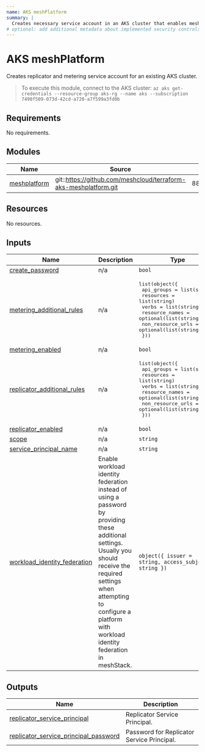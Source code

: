 ```yaml
---
name: AKS meshPlatform
summary: |
  Creates necessary service account in an AKS cluster that enables meshStack to manage it.
# optional: add additional metadata about implemented security controls
---
```


# AKS meshPlatform

Creates replicator and metering service account for an existing AKS cluster.

> To execute this module, connect to the AKS cluster: `az aks get-credentials --resource-group aks-rg --name aks --subscription 7490f509-073d-42cd-a720-a7f599a3fd0b`

<!-- BEGIN_TF_DOCS -->
## Requirements

No requirements.

## Modules

| Name | Source | Version |
|------|--------|---------|
| <a name="module_meshplatform"></a> [meshplatform](#module\_meshplatform) | git::https://github.com/meshcloud/terraform-aks-meshplatform.git | 88fc6ed79457cd7c52c730df50abba451df5e2ac |

## Resources

No resources.

## Inputs

| Name | Description | Type | Default | Required |
|------|-------------|------|---------|:--------:|
| <a name="input_create_password"></a> [create\_password](#input\_create\_password) | n/a | `bool` | `true` | no |
| <a name="input_metering_additional_rules"></a> [metering\_additional\_rules](#input\_metering\_additional\_rules) | n/a | <pre>list(object({<br>    api_groups        = list(string)<br>    resources         = list(string)<br>    verbs             = list(string)<br>    resource_names    = optional(list(string))<br>    non_resource_urls = optional(list(string))<br>  }))</pre> | `[]` | no |
| <a name="input_metering_enabled"></a> [metering\_enabled](#input\_metering\_enabled) | n/a | `bool` | `true` | no |
| <a name="input_replicator_additional_rules"></a> [replicator\_additional\_rules](#input\_replicator\_additional\_rules) | n/a | <pre>list(object({<br>    api_groups        = list(string)<br>    resources         = list(string)<br>    verbs             = list(string)<br>    resource_names    = optional(list(string))<br>    non_resource_urls = optional(list(string))<br>  }))</pre> | `[]` | no |
| <a name="input_replicator_enabled"></a> [replicator\_enabled](#input\_replicator\_enabled) | n/a | `bool` | `true` | no |
| <a name="input_scope"></a> [scope](#input\_scope) | n/a | `string` | n/a | yes |
| <a name="input_service_principal_name"></a> [service\_principal\_name](#input\_service\_principal\_name) | n/a | `string` | n/a | yes |
| <a name="input_workload_identity_federation"></a> [workload\_identity\_federation](#input\_workload\_identity\_federation) | Enable workload identity federation instead of using a password by providing these additional settings. Usually you should receive the required settings when attempting to configure a platform with workload identity federation in meshStack. | `object({ issuer = string, access_subject = string })` | `null` | no |

## Outputs

| Name | Description |
|------|-------------|
| <a name="output_replicator_service_principal"></a> [replicator\_service\_principal](#output\_replicator\_service\_principal) | Replicator Service Principal. |
| <a name="output_replicator_service_principal_password"></a> [replicator\_service\_principal\_password](#output\_replicator\_service\_principal\_password) | Password for Replicator Service Principal. |
<!-- END_TF_DOCS -->